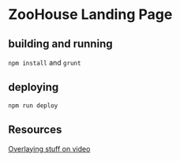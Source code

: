# ZooHouse Landing Page

## building and running

```npm install``` and ```grunt```

## deploying

```npm run deploy```

## Resources

[Overlaying stuff on video](http://codepen.io/icutpeople/pen/whueK)
